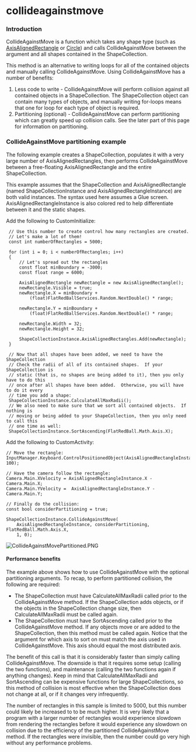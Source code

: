 # collideagainstmove

### Introduction

CollideAgainstMove is a function which takes any shape type (such as [AxisAlignedRectangle](../../../../../../frb/docs/index.php) or [Circle](../../../../../../frb/docs/index.php)) and calls CollideAgainstMove between the argument and all shapes contained in the ShapeCollection.

This method is an alternative to writing loops for all of the contained objects and manually calling CollideAgainstMove. Using CollideAgainstMove has a number of benefits:

1. Less code to write - CollideAgainstMove will perform collision against all contained objects in a ShapeCollection. The ShapeCollection object can contain many types of objects, and manually writing for-loops means that one for loop for each type of object is required.
2. Partitioning (optional) - CollideAgainstMove can perform partitioning which can greatly speed up collision calls. See the later part of this page for information on partitioning.

### CollideAgainstMove partitioning example

The following example creates a ShapeCollection, populates it with a very large number of AxisAlignedRectangles, then performs CollideAgainstMove between a free-floating AxisAlignedRectangle and the entire ShapeCollection.

This example assumes that the ShapeCollection and AxisAlignedRectangle (named ShapeCollectionInstance and AxisAlignedRectangleInstance) are both valid instances. The syntax used here assumes a Glue screen. AxisAlignedRectangleInstance is also colored red to help differentiate between it and the static shapes.

Add the following to CustomInitialize:

```
 // Use this number to create control how many rectangles are created.
 // Let's make a lot of them!
 const int numberOfRectangles = 5000;

 for (int i = 0; i < numberOfRectangles; i++)
 {
     // Let's spread out the rectangles
     const float minBoundary = -3000;
     const float range = 6000;

     AxisAlignedRectangle newRectangle = new AxisAlignedRectangle();
     newRectangle.Visible = true;
     newRectangle.X = minBoundary +
         (float)FlatRedBallServices.Random.NextDouble() * range;

     newRectangle.Y = minBoundary +
         (float)FlatRedBallServices.Random.NextDouble() * range;

     newRectangle.Width = 32;
     newRectangle.Height = 32;

     ShapeCollectionInstance.AxisAlignedRectangles.Add(newRectangle);
 }
 
 // Now that all shapes have been added, we need to have the ShapeCollection
 // Check the radii of all of its contained shapes.  If your ShapeCollection is
 // static (that is, no shapes are being added to it), then you only have to do this
 // once after all shapes have been added.  Otherwise, you will have to do it every
 // time you add a shape:
 ShapeCollectionInstance.CalculateAllMaxRadii();
 // We also need to make sure that we sort all contained objects.  If nothing is
 // moving or being added to your ShapeCollection, then you only need to call this
 // one time as well:
 ShapeCollectionInstance.SortAscending(FlatRedBall.Math.Axis.X);
```

Add the following to CustomActivity:

```
// Move the rectangle:
InputManager.Keyboard.ControlPositionedObject(AxisAlignedRectangleInstance, 100);

// Have the camera follow the rectangle:
Camera.Main.XVelocity = AxisAlignedRectangleInstance.X - Camera.Main.X;
Camera.Main.YVelocity =  AxisAlignedRectangleInstance.Y - Camera.Main.Y;

// Finally do the collision:
const bool considerPartitioning = true;

ShapeCollectionInstance.CollideAgainstMove(
    AxisAlignedRectangleInstance, considerPartitioning, FlatRedBall.Math.Axis.X,
    1, 0);
```

![CollideAgainstMovePartitioned.PNG](../../../../../../media/migrated\_media-CollideAgainstMovePartitioned.PNG)

#### Performance benefits

The example above shows how to use CollideAgainstMove with the optional partitioning arguments. To recap, to perform partitioned collision, the following are required:

* The ShapeCollection must have CalculateAllMaxRadii called prior to the CollideAgainstMove method. If the ShapeCollection adds objects, or if the objects in the ShapeCollection change size, then CalculateAllMaxRadii must be called again.
* The ShapeCollection must have SortAscending called prior to the CollideAgainstMove method. If any objects move or are added to the ShapeCollection, then this method must be called again. Notice that the argument for which axis to sort on must match the axis used in CollideAgainstMove. This axis should equal the most distributed axis.

The benefit of this call is that it is considerably faster than simply calling CollideAgainstMove. The downside is that it requires some setup (calling the two functions), and maintenance (calling the two functions again if anything changes). Keep in mind that CalculateAllMaxRadii and SortAscending can be expensive functions for large ShapeCollections, so this method of collision is most effective when the ShapeCollection does not change at all, or if it changes very infrequently.

The number of rectangles in this sample is limited to 5000, but this number could likely be increased to to be much higher. It is very likely that a program with a larger number of rectangles would experience slowdown from rendering the rectangles before it would experience any slowdown on collision due to the efficiency of the partitioned CollideAgainstMove method. If the rectangles were invisible, then the number could go very high without any performance problems.
